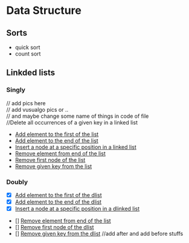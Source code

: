 # Data Structure
## Sorts
- quick sort
- count sort


## Linkded lists
### Singly

// add pics here
<br />
// add vusualgo pics or ..
<br />
// and maybe change some name of things in code of file
<br />
//Delete all occurrences of a given key in a linked list
<br />

- [Add element to the first of the list](./addFirst.cpp)
- [Add element to the end of the list](./append.cpp)
- [Insert a node at a specific position in a linked list](./addWithPos.cpp)
- [Remove element from end of the list](./pop.cpp)
- [Remove first node of the list](./delFirst.cpp)
- [Remove given key from the list](./del.cpp)

### Doubly

- [x] [Add element to the first of the dlist](./addFirstD.cpp)
- [x] [Add element to the end of the dlist](./appendD.cpp)
- [x] [Insert a node at a specific position in a dlinked list](./addWithPosD.cpp)
- [] [Remove element from end of the list](./popD.cpp)
- [] [Remove first node of the dlist](./delFirstD.cpp)
- [] [Remove given key from the dlist](./delD.cpp)
//add after and add before stuffs
